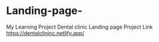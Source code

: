 # Landing-page-
My Learning Project Dental clinic Landing page
Project Link
https://dentalclininc.netlify.app/
